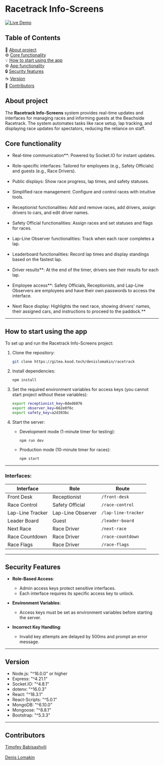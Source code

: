 # Racetrack Info-Screens

[![Live Demo](https://img.shields.io/badge/Live%20Demo-Available-blue)](https://www.youtube.com/watch?v=LbCnJom4Uds)

## Table of Contents

🚀 [About project](#about-project)<br/>
⚙️ [Core functionality](#core-functionality)<br/>
💡 [How to start using the app](#how-to-start-using-the-app)<br/>
⚙️ [App functionality](#app-functionality)<br/>
🔒 [Security features](#security-features)<br/>
☕ [Version](#version)<br/>
🤝 [Contributors](#contributors)

## About project

The **Racetrack Info-Screens** system provides real-time updates and interfaces for managing races and informing guests at the Beachside Racetrack. The system automates tasks like race setup, lap tracking, and displaying race updates for spectators, reducing the reliance on staff.

## Core functionality

- Real-time communication**: Powered by Socket.IO for instant updates.<br/><br/>
- Role-specific interfaces: Tailored for employees (e.g., Safety Officials) and guests (e.g., Race Drivers).<br/><br/>
- Public displays: Show race progress, lap times, and safety statuses.<br/><br/>
- Simplified race management: Configure and control races with intuitive tools.<br/><br/>
- Receptionist functionalities: Add and remove races, add drivers, assign drivers to cars, and edit driver names.<br/><br/>
- Safety Official functionalities: Assign races and set statuses and flags for races.<br/><br/>
- Lap-Line Observer functionalities: Track when each racer completes a lap.<br/><br/>
- Leaderboard functionalities: Record lap times and display standings based on the fastest lap.<br/><br/>
- Driver results**: At the end of the timer, drivers see their results for each lap.<br/><br/>
- Employee access**: Safety Officials, Receptionists, and Lap-Line Observers are employees and have their own passwords to access the interface.<br/><br/>
- Next Race display: Highlights the next race, showing drivers' names, their assigned cars, and instructions to proceed to the paddock.**

---

## How to start using the app

To set up and run the Racetrack Info-Screens project:

1. Clone the repository:

   ```bash
   git clone https://gitea.kood.tech/denislomakin/racetrack
   ```

2. Install dependencies:

   ```bash
   npm install
   ```

3. Set the required environment variables for access keys (you cannot start project without these variables):

   ```bash
   export receptionist_key=8ded6076
   export observer_key=662e0f6c
   export safety_key=a2d393bc
   ```

4. Start the server:

   - Development mode (1-minute timer for testing):

     ```bash
     npm run dev
     ```

   - Production mode (10-minute timer for races):

     ```bash
     npm start
     ```

---

### Interfaces:

| Interface        | Role              | Route               |
| ---------------- | ----------------- | ------------------- |
| Front Desk       | Receptionist      | `/front-desk`       |
| Race Control     | Safety Official   | `/race-control`     |
| Lap-Line Tracker | Lap-Line Observer | `/lap-line-tracker` |
| Leader Board     | Guest             | `/leader-board`     |
| Next Race        | Race Driver       | `/next-race`        |
| Race Countdown   | Race Driver       | `/race-countdown`   |
| Race Flags       | Race Driver       | `/race-flags`       |

---

## Security Features

- **Role-Based Access**:

  - Admin access keys protect sensitive interfaces.
  - Each interface requires its specific access key to unlock.

- **Environment Variables**:

  - Access keys must be set as environment variables before starting the server.

- **Incorrect Key Handling**:
  - Invalid key attempts are delayed by 500ms and prompt an error message.

---

## Version

- Node.js: "^16.0.0" or higher
- Express: "^4.21.1"
- Socket.IO: "^4.8.1"
- dotenv: "^16.0.3"
- React: "^18.3.1"
- React-Scripts: "^5.0.1"
- MongoDB: "^6.10.0"
- Mongoose: "^8.8.1"
- Bootstrap: "^5.3.3"

---

## Contributors

[Timofey Babisashvili](https://github.com/TigerTimofey) <br/><br/>
[Denis Lomakin](https://github.com/Dkartik123) <br/>
